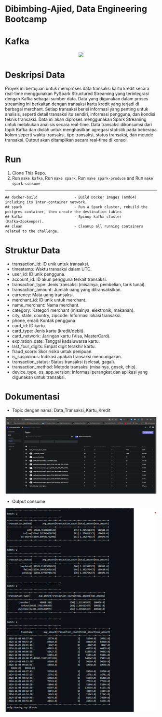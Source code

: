 # Dibimbing-Ajied, Data Engineering Bootcamp

# Kafka

<div style="text-align: center;">
  <img src="https://cdn.prod.website-files.com/6659da8aecd70e0898c0d7ed/66a7d73ac95f1329da7ff2f3_blog-kafkaspark-hero.png" width="350">
</div>

# Deskripsi Data
Proyek ini bertujuan untuk memproses data transaksi kartu kredit secara real-time menggunakan PySpark Structured Streaming yang terintegrasi dengan Kafka sebagai sumber data.
Data yang digunakan dalam proses streaming ini berkaitan dengan transaksi kartu kredit yang terjadi di berbagai merchant. Setiap transaksi berisi informasi yang penting untuk analisis, seperti detail transaksi itu sendiri, informasi pengguna, dan kondisi teknis transaksi. Data ini akan diproses menggunakan Spark Streaming untuk melakukan analisis secara real-time. Data transaksi dikonsumsi dari topik Kafka dan diolah untuk menghasilkan agregasi statistik pada beberapa kolom seperti waktu transaksi, tipe transaksi, status transaksi, dan metode transaksi. Output akan ditampilkan secara real-time di konsol.

# Run
1. Clone This Repo.
2. Run `make kafka`, Run `make spark`, Run `make spark-produce` and Run `make spark-consume`

---
```
## docker-build                 - Build Docker Images (amd64) including its inter-container network.
## spark                        - Run a Spark cluster, rebuild the postgres container, then create the destination tables
## kafka                        - Spinup kafka cluster (Kafka+Zookeeper).
## clean                        - Cleanup all running containers related to the challenge.
```

# Struktur Data
- transaction_id: ID unik untuk transaksi.
- timestamp: Waktu transaksi dalam UTC.
- user_id: ID unik pengguna.
- account_id: ID akun pengguna terkait transaksi.
- transaction_type: Jenis transaksi (misalnya, pembelian, tarik tunai).
- transaction_amount: Jumlah uang yang ditransaksikan.
- currency: Mata uang transaksi.
- merchant_id: ID unik untuk merchant.
- name_merchant: Nama merchant.
- category: Kategori merchant (misalnya, elektronik, makanan).
- city, state, country, zipcode: Informasi lokasi transaksi.
- phone, email: Kontak pengguna.
- card_id: ID kartu.
- card_type: Jenis kartu (kredit/debit).
- card_network: Jaringan kartu (Visa, MasterCard).
- expiration_date: Tanggal kadaluwarsa kartu.
- last_four_digits: Empat digit terakhir kartu.
- fraud_score: Skor risiko untuk penipuan.
- is_suspicious: Indikasi apakah transaksi mencurigakan.
- transaction_status: Status transaksi (selesai, gagal).
- transaction_method: Metode transaksi (misalnya, gesek, chip).
- device_type, os, app_version: Informasi perangkat dan aplikasi yang digunakan untuk transaksi.

# Dokumentasi

- Topic dengan nama: Data_Transaksi_Kartu_Kredit
<div style="text-align: center;">
    <img src="./images/kafka.png" alt="Architecture Overview" width="500"/>
</div>

- Output consume
<div style="text-align: center;">
    <img src="./images/output_new.png" alt="Architecture Overview" width="500"/>
</div>
